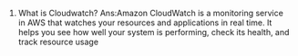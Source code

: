 

1. What is Cloudwatch?
Ans:Amazon CloudWatch is a monitoring service in AWS that watches your resources and applications in real time. It helps you see how well your system is performing, check its health, and track resource usage


